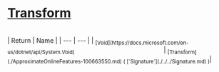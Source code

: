 # [Transform](./ApproximateOnlineFeatures-100663550.md)


<br>
| Return | Name | 
| --- | --- | 
| <sub>[Void](https://docs.microsoft.com/en-us/dotnet/api/System.Void)</sub><img width=200/>| <sub>[Transform](./ApproximateOnlineFeatures-100663550.md) ( [`Signature`](./../../Signature.md) )</sub>| <br>


